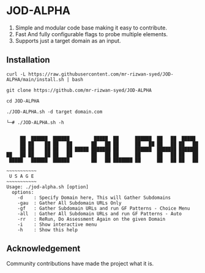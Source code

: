 # JOD-ALPHA

1. Simple and modular code base making it easy to contribute.
2. Fast And fully configurable flags to probe multiple elements.
3. Supports just a target domain as an input.

## Installation 

`curl -L https://raw.githubusercontent.com/mr-rizwan-syed/JOD-ALPHA/main/install.sh | bash`

`git clone https://github.com/mr-rizwan-syed/JOD-ALPHA`

`cd JOD-ALPHA`

`./JOD-ALPHA.sh -d target domain.com`

```
└─# ./JOD-ALPHA.sh -h


     ██  ██████  ██████         █████  ██      ██████  ██   ██  █████
     ██ ██    ██ ██   ██       ██   ██ ██      ██   ██ ██   ██ ██   ██
     ██ ██    ██ ██   ██ █████ ███████ ██      ██████  ███████ ███████
██   ██ ██    ██ ██   ██       ██   ██ ██      ██      ██   ██ ██   ██
 █████   ██████  ██████        ██   ██ ███████ ██      ██   ██ ██   ██

~~~~~~~~~~~
 U S A G E
~~~~~~~~~~~
Usage: ./jod-alpha.sh [option]
  options:
    -d    : Specify Domain here, This will Gather Subdomains
    -gau  : Gather All Subdomain URLs Only
    -gf   : Gather Subdomain URLs and run GF Patterns - Choice Menu
    -all  : Gather All Subdomain URLs and run GF Patterns - Auto
    -rr   : ReRun, Do Assessment Again on the given Domain
    -i    : Show interactive menu
    -h    : Show this help
```

## Acknowledgement

Community contributions have made the project what it is.
